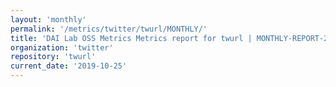 ```yaml
---
layout: 'monthly'
permalink: '/metrics/twitter/twurl/MONTHLY/'
title: 'DAI Lab OSS Metrics Metrics report for twurl | MONTHLY-REPORT-2019-10-25'
organization: 'twitter'
repository: 'twurl'
current_date: '2019-10-25'
---
```

